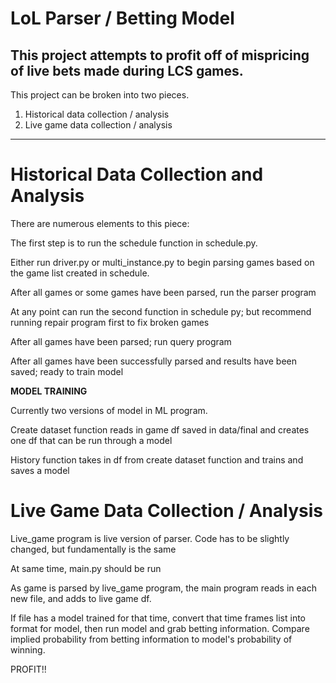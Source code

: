 # LoL Parser / Betting Model

This project attempts to profit off of mispricing of live bets made during LCS games.
------
This project can be broken into two pieces.
1. Historical data collection / analysis
2. Live game data collection / analysis

-----
# Historical Data Collection and Analysis

There are numerous elements to this piece:

The first step is to run the schedule function in schedule.py. 

Either run driver.py or multi_instance.py to begin parsing games
based on the game list created in schedule.
 
After all games or some games have been parsed, run the parser program

At any point can run the second function in schedule py; but recommend running repair program first
to fix broken games

After all games have been parsed; run query program

After all games have been successfully parsed and results have been saved; ready to train model

**MODEL TRAINING**

Currently two versions of model in ML program.

Create dataset function reads in game df saved in data/final and creates one df
that can be run through a model

History function takes in df from create dataset function and trains and saves a model


# Live Game Data Collection / Analysis

Live_game program is live version of parser. Code has to be slightly changed,
 but fundamentally is the same
 
At same time, main.py should be run
 
 
As game is parsed by live_game program, the main program reads in each new file,
and adds to live game df.

If file has a model trained for that time, convert that time frames list into format for model,
then run model and grab betting information. Compare implied probability from betting information to model's
probability of winning.

PROFIT!!